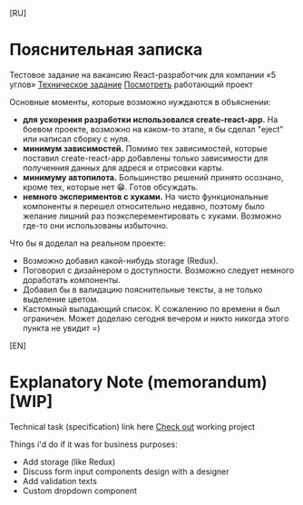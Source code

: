 [RU]
# Пояснительная записка
Тестовое задание на вакансию React-разработчик для компании «5 углов»
[Техническое задание](technical-task.ru)
[Посмотреть](https://yuriy.work/test-5-corners) работающий проект

Основные моменты, которые возможно нуждаются в объяснении:
- **для ускорения разработки использовался create-react-app.** На боевом проекте, возможно на каком-то этапе, я бы сделал "eject" или написал сборку с нуля.
- **минимум зависимостей.** Помимо тех зависимостей, которые поставил create-react-app добавлены только зависимости для полученния данных для адреся и отрисовки карты.
- **минимуму автопилота.** Большинство решений принято осознано, кроме тех, которые нет 😁. Готов обсуждать.
- **немного экспериментов с хуками.** На чисто функциональные компоненты я перешел относительно недавно, поэтому было желание лишний раз поэксперементировать с хуками. Возможно где-то они использованы избыточно.


Что бы я доделал на реальном проекте:
- Возможно добавил какой-нибудь storage (Redux).
- Поговорил с дизайнером о доступности. Возможно следует немного доработать компоненты.
- Добавил бы в валидацию пояснительные тексты, а не только выделение цветом.
- Кастомный выпадающий список. К сожалению по времени я был ограничен. Может доделаю сегодня вечером и никто никогда этого пункта не увидит =)



[EN]
# Explanatory Note (memorandum)[WIP]
Technical task (specification) link here
[Check out](https://yuriy.work/test-5-corners) working project

Things i'd do if it was for business purposes:
- Add storage (like Redux)
- Discuss form input components design with a designer
- Add validation texts
- Custom dropdown component
